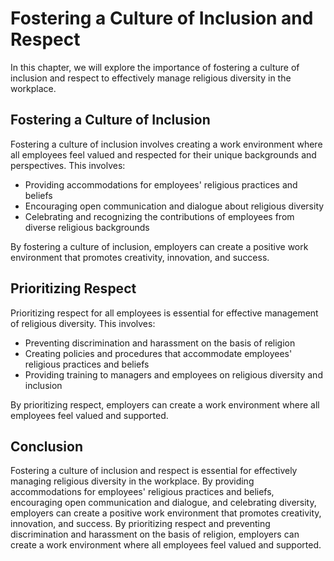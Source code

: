 # Fostering a Culture of Inclusion and Respect

In this chapter, we will explore the importance of fostering a culture of inclusion and respect to effectively manage religious diversity in the workplace.

Fostering a Culture of Inclusion
--------------------------------

Fostering a culture of inclusion involves creating a work environment where all employees feel valued and respected for their unique backgrounds and perspectives. This involves:

* Providing accommodations for employees' religious practices and beliefs
* Encouraging open communication and dialogue about religious diversity
* Celebrating and recognizing the contributions of employees from diverse religious backgrounds

By fostering a culture of inclusion, employers can create a positive work environment that promotes creativity, innovation, and success.

Prioritizing Respect
--------------------

Prioritizing respect for all employees is essential for effective management of religious diversity. This involves:

* Preventing discrimination and harassment on the basis of religion
* Creating policies and procedures that accommodate employees' religious practices and beliefs
* Providing training to managers and employees on religious diversity and inclusion

By prioritizing respect, employers can create a work environment where all employees feel valued and supported.

Conclusion
----------

Fostering a culture of inclusion and respect is essential for effectively managing religious diversity in the workplace. By providing accommodations for employees' religious practices and beliefs, encouraging open communication and dialogue, and celebrating diversity, employers can create a positive work environment that promotes creativity, innovation, and success. By prioritizing respect and preventing discrimination and harassment on the basis of religion, employers can create a work environment where all employees feel valued and supported.
